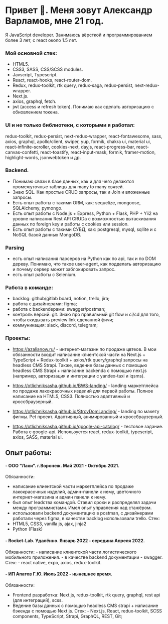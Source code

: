 # Привет 👋. Меня зовут Александр Варламов, мне 21 год. 
Я JavaScript developer. 
Занимаюсь вёрсткой и программированием более 3 лет, с react около 1.5 лет.

### Мой основной стек: 
- HTML5.
- CSS3, SASS, CSS/SCSS modules.
- Javscript, Typescript.
- React, react-hooks, react-router-dom. 
- Redux, redux-toolkit, rtk query, redux-saga, redux-persist, next-redux-wrapper.
- Next.js.
- axios, graphql, fetch.
- jwt (access и refresh token). Понимаю как сделать авторизацию с обновлением токена.

### UI и не только библиотеки, с которыми я работал: 
redux-toolkit, redux-persist, next-redux-wrapper, react-fontawesome, sass, axios, graphql, apollo/client, swiper, yup, formik, chakra ui, material ui, react-infinite-scroller, cookies-next, dayjs, react-progress-bar, react-canvas-confetti, react-toastify, react-input-mask, formik, framer-motion, highlight-words, jsonwebtoken и др.

### Backend.
- Понимаю связи в базе данных, как и для чего делаются промежуточные таблицы для many to many связей.
- Знаю SQL. Как простые CRUD запросы, так и Join и вложенные запросы.
- Есть опыт работы с такими ORM, как: sequelize, mongoose, SQLAlchemy, pymongo.
- Есть опыт работы с Node.js + Express, Python + Flask, PHP + Yii2 на уровне написания Rest API CRUDа с возможностью вытаскивания данных по foreign key и работы с cookies или session.
- Есть опыт работы с такими СУБД, как: postgresql, mysql, sqllite и с NoSQL базой данных MongoDB.

### Parsing
- есть опыт написания парсеров на Python как по api, так и по DOM дереву. 
  Понимаю, что такое user-agent, как подделать авторизацию и почему сервер может заблокировать запрос.
- есть опыт работы с Selenium.
  
### Работа в команде:
- backlog: github/gitlab board, notion, trello, jira;
- работа с дизайнерами: figma;
- работа с backendерами: swagger/postman;
- контроль версий: git. Знаю про правильный git flow и ci/cd для того, чтобы скидывать preview link сделанной фичи;
- коммуникация: slack, discord, telegram;

### Проекты: 
- https://azalianow.ru/ - интернет-магазин по продаже цвтеов. В мои обязанности входит написание клиентской части на Next.js + TypeScript + Redux-toolkit + axios/rtk query/graphql запросы на headless CMS Strapi. 
Также, ведение базы данных с помощью headless CMS Strapi + написание backendа с помощью next.js (например, авторизация и интеграции с yandex-taxi и iqsms).

- https://otlichniksasha.github.io/BWS-landing/ - landing маркетплейса по продаже лакокрасочных изделий для первой работы. Полное написание на HTML5, CSS3. Полностью адаптивный и кроссбраузерный.

- https://otlichniksasha.github.io/StroyDomLanding/ - landing по макету фигмы. Pet проект. Адаптивный, анимированный и кроссбраузерный.

- https://otlichniksasha.github.io/google-api-catalog/ - тестовое задание. Работа с google-api. Используется react, redux-toolkit, typescript, axios, SASS, material ui.

## Опыт работы: 
#### - ООО "Лаки". г.Воронеж. Май 2021 - Октябрь 2021.
 Обязанности: 
  - написание клиентской части маркетплейса по продаже лакокрасочных изделий, админ-панели к нему, цветочного интернет-магазина и админ панели к нему. 
  - был опыт leadства командой. Ставил сроки и распределял задачи между программистами. Имел опыт управления над стажёром.
  - использовали backend документацию в postman, с дизайнерами работали через figma, в качестве backlog использовали trello.
 Стек:
  - HTML5, CSS3, vanilla js, ajax, jinja2
  - Python (Flask)

#### - Rocket-Lab. Удалённо. Январь 2022 - середина Апреля 2022.
  Обязанности:
    - написание клиентской части логистического мобильного приложения.
    - в качестве backend документации - swagger.
  Стек:
    - react native, expo, axios, redux-toolkit.

#### - ИП Апатов Г.Ю. Июль 2022 - нынешнее время. 
  Обязанности:
   - Frontend разработка: Next.js, redux-toolkit, rtk query, graphql, rest api (для интеграций), scss.
   - Ведение базы данных с помощью headless CMS strapi + написание бэкенда с помощью Next js.
  Стек:
    -  Next.js, React, redux-toolkit, SCSS components, TypeScript, Strapi, GraphQL, REST, Git;
 
<!--
**OtlichnikSasha/OtlichnikSasha** is a ✨ _special_ ✨ repository because its `README.md` (this file) appears on your GitHub profile.

Here are some ideas to get you started:

- 🔭 I’m currently working on ...
- 🌱 I’m currently learning ...
- 👯 I’m looking to collaborate on ...
- 🤔 I’m looking for help with ...
- 💬 Ask me about ...
- 📫 How to reach me: ...
- 😄 Pronouns: ...
- ⚡ Fun fact: ...
-->
